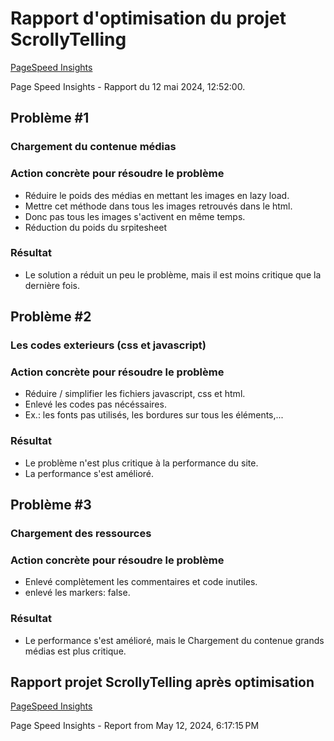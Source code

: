 # Rapport d'optimisation du projet ScrollyTelling

[PageSpeed Insights](https://pagespeed.web.dev/analysis/https-kristy-tim-momo-com/lgzezwrr2i?form_factor=desktop)

Page Speed Insights - Rapport du 12 mai 2024, 12:52:00.

## Problème #1

### Chargement du contenue médias

### Action concrète pour résoudre le problème

- Réduire le poids des médias en mettant les images en lazy load.
- Mettre cet méthode dans tous les images retrouvés dans le html.
- Donc pas tous les images s'activent en même temps.
- Réduction du poids du srpitesheet

### Résultat

- Le solution a réduit un peu le problème, mais il est moins critique que la dernière fois.

## Problème #2

### Les codes exterieurs (css et javascript)

### Action concrète pour résoudre le problème

- Réduire / simplifier les fichiers javascript, css et html.
- Enlevé les codes pas nécéssaires.
- Ex.: les fonts pas utilisés, les bordures sur tous les éléments,...

### Résultat

- Le problème n'est plus critique à la performance du site.
- La performance s'est amélioré.

## Problème #3

### Chargement des ressources

### Action concrète pour résoudre le problème

- Enlevé complètement les commentaires et code inutiles.
- enlevé les markers: false.

### Résultat

- Le performance s'est amélioré, mais le Chargement du contenue grands médias est plus critique.

## Rapport projet ScrollyTelling après optimisation

[PageSpeed Insights](https://pagespeed.web.dev/analysis/https-kristy-tim-momo-com/glwlcbwxoa?form_factor=desktop)

Page Speed Insights - Report from May 12, 2024, 6:17:15 PM
